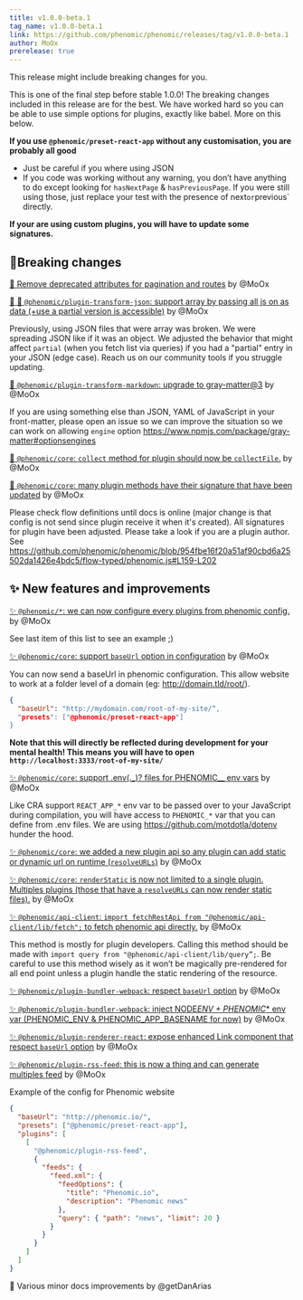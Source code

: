 ```yaml
---
title: v1.0.0-beta.1
tag_name: v1.0.0-beta.1
link: https://github.com/phenomic/phenomic/releases/tag/v1.0.0-beta.1
author: MoOx
prerelease: true
---
```


This release might include breaking changes for you.

This is one of the final step before stable 1.0.0! The breaking changes included
in this release are for the best. We have worked hard so you can be able to use
simple options for plugins, exactly like babel. More on this below.

**If you use `@phenomic/preset-react-app` without any customisation, you are
probably all good**

- Just be careful if you where using JSON
- If you code was working without any warning, you don’t have anything to do
  except looking for `hasNextPage` & `hasPreviousPage`. If you were still using
  those, just replace your test with the presence of next`or`previous` directly.

**If your are using custom plugins, you will have to update some signatures.**

## 🚨Breaking changes

[🚨 Remove deprecated attributes for pagination and routes](https://github.com/phenomic/phenomic/commit/fe68e8c94db3054d68582f4cbb68b86e63eb6b2c)
by @MoOx

[🐛 🚨 `@phenomic/plugin-transform-json`: support array by passing all js on as data (+use a partial version is accessible)](https://github.com/phenomic/phenomic/commit/84e3abd928779a734779e1b6a61eb9006cb28e05)
by @MoOx

Previously, using JSON files that were array was broken. We were spreading JSON
like if it was an object. We adjusted the behavior that might affect `partial`
(when you fetch list via queries) if you had a "partial" entry in your JSON
(edge case). Reach us on our community tools if you struggle updating.

[🚨 `@phenomic/plugin-transform-markdown`: upgrade to gray-matter@3](https://github.com/phenomic/phenomic/commit/cba0e43521c98d7bf789e7bf472abb141c1f84e1)
by @MoOx

If you are using something else than JSON, YAML of JavaScript in your
front-matter, please open an issue so we can improve the situation so we can
work on allowing `engine` option
https://www.npmjs.com/package/gray-matter#optionsengines

[🚨 `@phenomic/core`: `collect` method for plugin should now be `collectFile`.](https://github.com/phenomic/phenomic/commit/2d2f806cfee35aa6fa21d88ba5465bb37dad8119)
by @MoOx

[🚨 `@phenomic/core`: many plugin methods have their signature that have been updated](https://github.com/phenomic/phenomic/commit/2d2f806cfee35aa6fa21d88ba5465bb37dad8119)
by @MoOx

Please check flow definitions until docs is online (major change is that config
is not send since plugin receive it when it's created). All signatures for
plugin have been adjusted. Please take a look if you are a plugin author. See
https://github.com/phenomic/phenomic/blob/954fbe16f20a51af90cbd6a25502da1426e4bdc5/flow-typed/phenomic.js#L159-L202

## ✨ New features and improvements

[✨ `@phenomic/*`: we can now configure every plugins from phenomic config.](https://github.com/phenomic/phenomic/commit/2d2f806cfee35aa6fa21d88ba5465bb37dad8119)
by @MoOx

See last item of this list to see an example ;)

[✨ `@phenomic/core`: support `baseUrl` option in configuration](https://github.com/phenomic/phenomic/commit/edfefa9488c656a21a01d7c691bd9629de975449)
by @MoOx

You can now send a baseUrl in phenomic configuration. This allow website to work
at a folder level of a domain (eg: http://domain.tld/root/).

```json
{
  "baseUrl": "http://mydomain.com/root-of-my-site/“,
  "presets": ["@phenomic/preset-react-app"]
}
```

**Note that this will directly be reflected during development for your mental
health! This means you will have to open
`http://localhost:3333/root-of-my-site/`**

[✨ `@phenomic/core`: support .env(.\_)? files for PHENOMIC\_\_ env vars](https://github.com/phenomic/phenomic/commit/62378ca14bc87365b5b2b0448254b64acdce1944)
by @MoOx

Like CRA support `REACT_APP_*` env var to be passed over to your JavaScript
during compilation, you will have access to `PHENOMIC_*` var that you can define
from .env files. We are using https://github.com/motdotla/dotenv hunder the
hood.

[✨ `@phenomic/core`: we added a new plugin api so any plugin can add static or dynamic url on runtime (`resolveURLs`)](https://github.com/phenomic/phenomic/commit/2d2f806cfee35aa6fa21d88ba5465bb37dad8119)
by @MoOx

[✨ `@phenomic/core`: `renderStatic` is now not limited to a single plugin. Multiples plugins (those that have a `resolveURLs` can now render static files).](https://github.com/phenomic/phenomic/commit/2d2f806cfee35aa6fa21d88ba5465bb37dad8119)
by @MoOx

[✨ `@phenomic/api-client`: `import fetchRestApi from "@phenomic/api-client/lib/fetch";` to fetch phenomic api directly.](https://github.com/phenomic/phenomic/commit/2d2f806cfee35aa6fa21d88ba5465bb37dad8119)
by @MoOx

This method is mostly for plugin developers. Calling this method should be made
with `import query from "@phenomic/api-client/lib/query”;`. Be careful to use
this method wisely as it won’t be magically pre-rendered for all end point
unless a plugin handle the static rendering of the resource.

[✨ `@phenomic/plugin-bundler-webpack`: respect `baseUrl` option](https://github.com/phenomic/phenomic/commit/edfefa9488c656a21a01d7c691bd9629de975449)
by @MoOx

[✨ `@phenomic/plugin-bundler-webpack`: inject NODE*ENV + PHENOMIC*\* env var (PHENOMIC_ENV & PHENOMIC_APP_BASENAME for now)](https://github.com/phenomic/phenomic/commit/edfefa9488c656a21a01d7c691bd9629de975449)
by @MoOx

[✨ `@phenomic/plugin-renderer-react`: expose enhanced Link component that respect `baseUrl` option](https://github.com/phenomic/phenomic/commit/edfefa9488c656a21a01d7c691bd9629de975449)
by @MoOx

[✨ `@phenomic/plugin-rss-feed`: this is now a thing and can generate multiples feed](https://github.com/phenomic/phenomic/commit/4584963559c0ef9e71612e709b14b9006085ffed)
by @MoOx

Example of the config for Phenomic website

```json
{
  "baseUrl": "http://phenomic.io/",
  "presets": ["@phenomic/preset-react-app"],
  "plugins": [
    [
      "@phenomic/plugin-rss-feed",
      {
        "feeds": {
          "feed.xml": {
            "feedOptions": {
              "title": "Phenomic.io",
              "description": "Phenomic news"
            },
            "query": { "path": "news", "limit": 20 }
          }
        }
      }
    ]
  ]
}
```

📝 Various minor docs improvements by @getDanArias
